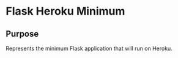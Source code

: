 # Flask Heroku Minimum

## Purpose
Represents the minimum Flask application that will run on Heroku.
